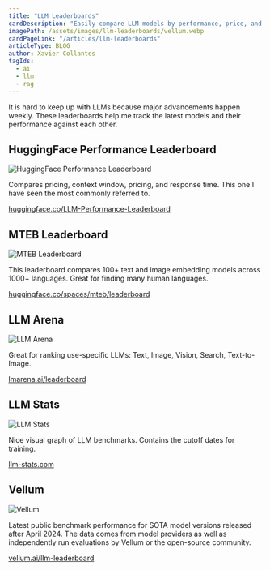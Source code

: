 ```yaml
---
title: "LLM Leaderboards"
cardDescription: "Easily compare LLM models by performance, price, and more."
imagePath: /assets/images/llm-leaderboards/vellum.webp
cardPageLink: "/articles/llm-leaderboards"
articleType: BLOG
author: Xavier Collantes
tagIds:
  - ai
  - llm
  - rag
---
```


It is hard to keep up with LLMs because major advancements happen weekly. These
leaderboards help me track the latest models and their performance against each
other.

<callout
  type="note"
  description="LLM advancements are so fast, these leaderboards may not work or are
migrated to another form.">
</callout>

## HuggingFace Performance Leaderboard

![HuggingFace Performance Leaderboard](/assets/images/llm-leaderboards/hg.webp)

Compares pricing, context window, pricing, and response time. This one I have
seen the most commonly referred to.

[huggingface.co/LLM-Performance-Leaderboard](https://huggingface.co/spaces/ArtificialAnalysis/LLM-Performance-Leaderboard)

## MTEB Leaderboard

![MTEB Leaderboard](/assets/images/llm-leaderboards/mteb.webp)

This leaderboard compares 100+ text and image embedding models across 1000+
languages. Great for finding many human languages.

[huggingface.co/spaces/mteb/leaderboard](https://huggingface.co/spaces/mteb/leaderboard)

## LLM Arena

![LLM Arena](/assets/images/llm-leaderboards/arena.webp)

Great for ranking use-specific LLMs: Text, Image, Vision, Search, Text-to-Image.

[lmarena.ai/leaderboard](https://lmarena.ai/leaderboard)

## LLM Stats

![LLM Stats](/assets/images/llm-leaderboards/llmstats.webp)

Nice visual graph of LLM benchmarks. Contains the cutoff dates for training.

[llm-stats.com](https://llm-stats.com/)

## Vellum

![Vellum](/assets/images/llm-leaderboards/vellum.webp)

Latest public benchmark performance for SOTA model versions released after April 2024. The data comes from model providers as well as independently run
evaluations by Vellum or the open-source community.

[vellum.ai/llm-leaderboard](https://www.vellum.ai/llm-leaderboard)
